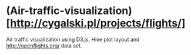 (Air-traffic-visualization)[http://cygalski.pl/projects/flights/]
=========================

Air traffic visualization using D3.js, Hive plot layout and http://openflights.org/ data set.
